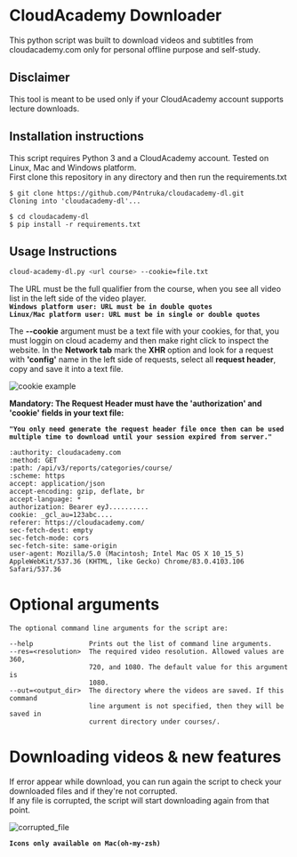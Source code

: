 # CloudAcademy Downloader
This python script was built to download videos and subtitles from cloudacademy.com only for personal offline purpose and self-study.

## Disclaimer

This tool is meant to be used only if your CloudAcademy account supports
lecture downloads.

## Installation instructions
This script requires Python 3 and a CloudAcademy account.
Tested on Linux, Mac and Windows platform.\
First clone this repository in any directory and then run the requirements.txt
```
$ git clone https://github.com/P4ntruka/cloudacademy-dl.git
Cloning into 'cloudacademy-dl'...

$ cd cloudacademy-dl
$ pip install -r requirements.txt
```

## Usage Instructions
```sh
cloud-academy-dl.py <url course> --cookie=file.txt 
```
The URL must be the full qualifier from the course, when you see all video list in the left side of the video player.  
__`Windows platform user: URL must be in double quotes`__  
__`Linux/Mac platform user: URL must be in single or double quotes`__  

The **--cookie** argument must be a text file with your cookies, for that, you must loggin on cloud academy and then make right click to inspect the website.
In the **Network tab** mark the **XHR** option and look for a request with **'config'** name in the left side of requests, select all **request header**, copy and save it into a text file.

![cookie example](https://user-images.githubusercontent.com/36051334/85949355-42dd9300-b924-11ea-98e9-6f332f197f0d.jpeg)
  
**Mandatory: The Request Header must have the 'authorization' and 'cookie' fields in your text file:**  

__`"You only need generate the request header file once then can be used multiple time to download until your session expired from server."`__

```
:authority: cloudacademy.com
:method: GET
:path: /api/v3/reports/categories/course/
:scheme: https
accept: application/json
accept-encoding: gzip, deflate, br
accept-language: *
authorization: Bearer eyJ..........
cookie: _gcl_au=123abc....
referer: https://cloudacademy.com/
sec-fetch-dest: empty
sec-fetch-mode: cors
sec-fetch-site: same-origin
user-agent: Mozilla/5.0 (Macintosh; Intel Mac OS X 10_15_5) AppleWebKit/537.36 (KHTML, like Gecko) Chrome/83.0.4103.106 Safari/537.36
```
# Optional arguments
```
The optional command line arguments for the script are:

--help              Prints out the list of command line arguments.
--res=<resolution>  The required video resolution. Allowed values are 360,
                    720, and 1080. The default value for this argument is
                    1080.
--out=<output_dir>  The directory where the videos are saved. If this command
                    line argument is not specified, then they will be saved in
                    current directory under courses/.
```


# Downloading videos & new features

If error appear while download, you can run again the script to check your downloaded files and if they're not corrupted.\
If any file is corrupted, the script will start downloading again from that point.

![corrupted_file](https://user-images.githubusercontent.com/36051334/85954604-ac6e9900-b946-11ea-8130-fb7a4c693615.png)

__`Icons only available on Mac(oh-my-zsh)`__
